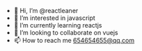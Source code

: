 - 👋 Hi, I’m @reactleaner
- 👀 I’m interested in javascript
- 🌱 I’m currently learning reactjs
- 💞️ I’m looking to collaborate on vuejs
- 📫 How to reach me 654654655@qq.com

<!---
reactleaner/reactleaner is a ✨ special ✨ repository because its `README.md` (this file) appears on your GitHub profile.
You can click the Preview link to take a look at your changes.
--->
